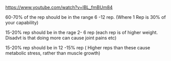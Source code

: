 https://www.youtube.com/watch?v=lBL_fmBUm84

60-70% of the rep should be in the range 6 -12 rep. (Where 1 Rep is 30% of your capability)  

15-20% rep should be in the rage 2- 6 rep (each rep is of higher weight. Disadvt is that doing more can cause joint pains etc)  

15-20% rep should be in 12 -15% rep ( Higher reps than these cause metabolic stress, rather than muscle growth)  
